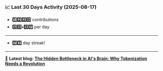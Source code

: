 <!--START_STATS-->
### 📈 Last 30 Days Activity (2025-08-17)  
- **1️⃣2️⃣2️⃣9️⃣** contributions  
- **4️⃣0️⃣•9️⃣7️⃣** per day
---
- **7️⃣7️⃣** day streak!
---
📝 **Latest blog:** [**The Hidden Bottleneck in AI's Brain: Why Tokenization Needs a Revolution**](https://andriak.com/blog/tokenization-revolution)
<!--END_STATS-->
